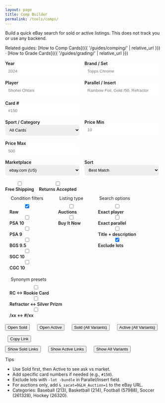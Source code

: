 ```yaml
---
layout: page
title: Comp Builder
permalink: /tools/comps/
---
```


Build a quick eBay search for sold or active listings. This does not track you or use any backend.

Related guides: [How to Comp Cards]({{ '/guides/comping/' | relative_url }}) · [How to Grade Cards]({{ '/guides/grading/' | relative_url }})

<form id="comp-form" class="comp-form" onsubmit="return false;">
  <div class="row">
    <label>Year
      <input type="number" id="year" placeholder="2024" min="1900" max="2100">
    </label>
    <label>Brand / Set
      <input type="text" id="brand" placeholder="Topps Chrome">
    </label>
  </div>
  <div class="row">
    <label>Player
      <input type="text" id="player" placeholder="Shohei Ohtani">
    </label>
    <label>Parallel / Insert
      <input type="text" id="parallel" placeholder="Rainbow Foil, Gold /50, Refractor">
    </label>
    <label>Card #
      <input type="text" id="cardNo" placeholder="#150">
    </label>
  </div>
  <div class="row">
    <label>Sport / Category
      <select id="category">
        <option value="">All Cards</option>
        <option value="213">Baseball</option>
        <option value="214">Basketball</option>
        <option value="57988">Football</option>
        <option value="261328">Soccer</option>
        <option value="26320">Hockey</option>
      </select>
    </label>
    <label>Price Min
      <input type="number" id="minPrice" placeholder="10" min="0" step="1">
    </label>
    <label>Price Max
      <input type="number" id="maxPrice" placeholder="500" min="0" step="1">
    </label>
  </div>
  <div class="row">
    <label>Marketplace
      <select id="domain">
        <option value="com">ebay.com (US)</option>
        <option value="co.uk">ebay.co.uk (UK)</option>
        <option value="ca">ebay.ca (CA)</option>
      </select>
    </label>
    <label>Sort
      <select id="sort">
        <option value="">Best Match</option>
        <option value="12">Newly Listed</option>
        <option value="1">Ending Soonest</option>
        <option value="15">Price+Ship: Lowest</option>
        <option value="16">Price+Ship: Highest</option>
        <option value="13">Recently Ended (Sold)</option>
      </select>
    </label>
    <label><input type="checkbox" id="freeShip"> Free Shipping</label>
    <label><input type="checkbox" id="returns"> Returns Accepted</label>
  </div>
  <div class="row">
    <fieldset>
      <legend>Condition filters</legend>
      <label><input type="checkbox" id="condRaw" checked> Raw</label>
      <label><input type="checkbox" id="condPSA10"> PSA 10</label>
      <label><input type="checkbox" id="condPSA9"> PSA 9</label>
      <label><input type="checkbox" id="condBGS95"> BGS 9.5</label>
      <label><input type="checkbox" id="condSGC10"> SGC 10</label>
      <label><input type="checkbox" id="condCGC10"> CGC 10</label>
    </fieldset>
    <fieldset>
      <legend>Listing type</legend>
      <label><input type="checkbox" id="auction"> Auctions</label>
      <label><input type="checkbox" id="bin"> Buy It Now</label>
    </fieldset>
    <fieldset>
      <legend>Search options</legend>
      <label><input type="checkbox" id="exactPlayer"> Exact player</label>
      <label><input type="checkbox" id="exactParallel"> Exact parallel</label>
      <label><input type="checkbox" id="titleDesc"> Title + description</label>
      <label><input type="checkbox" id="excludeLots" checked> Exclude lots</label>
    </fieldset>
  </div>
  <div class="row">
    <fieldset>
      <legend>Synonym presets</legend>
      <label><input type="checkbox" id="synRC"> RC ↔ Rookie Card</label>
      <label><input type="checkbox" id="synRefractor"> Refractor ↔ Silver Prizm</label>
      <label><input type="checkbox" id="synNumbering"> /xx ↔ #/xx</label>
    </fieldset>
  </div>
  <div class="row">
    <button class="btn" id="sold">Open Sold</button>
    <button class="btn btn--secondary" id="active" style="margin-left:.5rem">Open Active</button>
    <button class="btn" id="soldAll" style="margin-left:.5rem">Sold (All Variants)</button>
    <button class="btn btn--secondary" id="activeAll" style="margin-left:.5rem">Active (All Variants)</button>
    <button class="btn" id="copy" style="margin-left:.5rem">Copy Link</button>
  </div>
  <div class="row">
    <button class="btn" id="showSold">Show Sold Links</button>
    <button class="btn btn--secondary" id="showActive" style="margin-left:.5rem">Show Active Links</button>
    <button class="btn" id="showAll" style="margin-left:.5rem">Show All Variants</button>
  </div>
</form>

<div id="comp-results" class="comp-results" hidden>
  <h3>Search Link Preview</h3>
  <div id="results-summary" class="results-summary"></div>
  <ul id="results-list" class="results-list"></ul>
  <div class="row">
    <button class="btn" id="openShown">Open Shown In Tabs</button>
  </div>
</div>

<script>
(function(){
  const enc = s => encodeURIComponent(s.trim()).replace(/%20/g, '+');
  function baseParts(){
    const year = document.getElementById('year').value.trim();
    const brand = document.getElementById('brand').value.trim();
    const player = document.getElementById('player').value.trim();
    const parallel = document.getElementById('parallel').value.trim();
    const cardNo = document.getElementById('cardNo').value.trim();
    const exactPlayer = document.getElementById('exactPlayer')?.checked;
    const exactParallel = document.getElementById('exactParallel')?.checked;
    const excludeLots = document.getElementById('excludeLots')?.checked;
    const parts = [];
    if (year) parts.push(year);
    if (brand) parts.push(brand);
    if (player) parts.push(exactPlayer ? `"${player}"` : player);
    if (parallel) parts.push(exactParallel ? `"${parallel}"` : parallel);
    if (cardNo) parts.push(cardNo.startsWith('#') ? cardNo : `#${cardNo}`);
    return { parts, excludeLots };
  }
  function toQuery(parts, modifiers){
    let q = parts.join(' ').replace(/\s+/g,' ').trim();
    if (modifiers?.length) q += ' ' + modifiers.join(' ');
    return enc(q);
  }
  function buildParams(sold){
    const cat = document.getElementById('category').value;
    const auction = document.getElementById('auction').checked;
    const bin = document.getElementById('bin').checked;
    const minP = document.getElementById('minPrice').value;
    const maxP = document.getElementById('maxPrice').value;
    const titleDesc = document.getElementById('titleDesc')?.checked;
    let params = '';
    if (sold) params += '&LH_Sold=1&LH_Complete=1';
    const sort = document.getElementById('sort').value;
    if (sort) params += '&_sop=' + encodeURIComponent(sort);
    if (cat) params += '&_sacat=' + encodeURIComponent(cat);
    if (auction) params += '&LH_Auction=1';
    if (bin) params += '&LH_BIN=1';
    if (minP) params += '&_udlo=' + encodeURIComponent(minP);
    if (maxP) params += '&_udhi=' + encodeURIComponent(maxP);
    if (titleDesc) params += '&LH_TitleDesc=1';
    if (document.getElementById('freeShip').checked) params += '&LH_FS=1';
    if (document.getElementById('returns').checked) params += '&LH_Returns=1';
    return params;
  }
  function condMods(){
    const mods = [];
    if (document.getElementById('condRaw')?.checked) mods.push('-PSA -BGS -SGC');
    if (document.getElementById('condPSA10')?.checked) mods.push('PSA 10 -BGS -SGC');
    if (document.getElementById('condPSA9')?.checked)  mods.push('PSA 9 -BGS -SGC');
    if (document.getElementById('condBGS95')?.checked) mods.push('BGS 9.5 -PSA -SGC');
    if (document.getElementById('condSGC10')?.checked) mods.push('SGC 10 -PSA -BGS');
    if (document.getElementById('condCGC10')?.checked) mods.push('CGC 10 -PSA -BGS -SGC');
    return mods.length ? mods : [''];
  }
  function synonymParts(parts){
    const out = [parts];
    if (document.getElementById('synRC')?.checked){
      out.push(parts.map(x=> x.replace(/\bRC\b/gi,'"Rookie Card"')));
    }
    if (document.getElementById('synRefractor')?.checked){
      out.push(parts.map(x=> x.replace(/\bRefractor\b/gi,'"Silver Prizm"')));
    }
    if (document.getElementById('synNumbering')?.checked){
      out.push(parts.map(x=> x.replace(/\/(\d{1,3})\b/g,'#/$1')));
    }
    const seen = new Set();
    const uniq = [];
    for (const arr of out){ const key = arr.join(' '); if(!seen.has(key)){ seen.add(key); uniq.push(arr); } }
    return uniq;
  }
  function buildUrls(sold, allVariants){
    const { parts, excludeLots } = baseParts();
    const partSets = allVariants ? synonymParts(parts) : [parts];
    const cmods = condMods();
    const urls = [];
    for (const p of partSets){
      for (const m of cmods){
        const mods = [];
        if (m) mods.push(m);
        if (excludeLots) mods.push('-lot -bundle');
        const q = toQuery(p, mods);
        const dom = document.getElementById('domain').value || 'com';
        urls.push('https://www.ebay.' + dom + '/sch/i.html?_nkw=' + q + buildParams(sold));
      }
    }
    return urls;
  }
  function openUrl(sold){
    buildUrls(sold, false).forEach(u=> window.open(u, '_blank'));
  }
  function openUrlAll(sold){
    buildUrls(sold, true).forEach(u=> window.open(u, '_blank'));
  }
  function renderResults(sold, allVariants){
    const urls = buildUrls(sold, !!allVariants);
    const box = document.getElementById('comp-results');
    const list = document.getElementById('results-list');
    const summary = document.getElementById('results-summary');
    list.innerHTML = '';
    urls.forEach((u, i)=>{
      const li = document.createElement('li');
      li.innerHTML = `<a href="${u}" target="_blank">Link ${i+1}</a>`;
      list.appendChild(li);
    });
    summary.textContent = `${sold ? 'Sold' : 'Active'} · ${urls.length} link${urls.length!==1?'s':''}`;
    box.hidden = false;
  }
  function copyLink(){
    const urls = buildUrls(true, false);
    const url = urls[0];
    if (navigator.clipboard?.writeText) navigator.clipboard.writeText(url).then(()=>alert('Link copied to clipboard')).catch(()=>alert(url));
    else alert(url);
  }
  document.getElementById('sold').addEventListener('click', () => openUrl(true));
  document.getElementById('active').addEventListener('click', () => openUrl(false));
  document.getElementById('soldAll').addEventListener('click', () => openUrlAll(true));
  document.getElementById('activeAll').addEventListener('click', () => openUrlAll(false));
  document.getElementById('showSold').addEventListener('click', () => renderResults(true, false));
  document.getElementById('showActive').addEventListener('click', () => renderResults(false, false));
  document.getElementById('showAll').addEventListener('click', () => renderResults(true, true));
  document.getElementById('openShown').addEventListener('click', () => {
    document.querySelectorAll('#results-list a').forEach(a=> window.open(a.href, '_blank'));
  });
  document.getElementById('copy').addEventListener('click', copyLink);
})();
</script>

<style>
.comp-form { margin-top: 1rem; }
.comp-form .row { display: flex; gap: 1rem; flex-wrap: wrap; margin-bottom: .75rem; }
.comp-form label { display: flex; flex-direction: column; font-weight: 600; color: var(--muted); }
.comp-form input[type="text"], .comp-form input[type="number"], .comp-form select { padding: .55rem .6rem; border-radius: 8px; border: 1px solid var(--border); min-width: 15rem; }
fieldset { border: 1px solid var(--border); border-radius: 8px; padding: .5rem .75rem; }
legend { padding: 0 .25rem; color: var(--muted); }
.comp-results { margin-top: 1rem; }
.comp-results .results-list { list-style: none; padding: 0; }
.comp-results .results-list li { padding: .35rem 0; border-bottom: 1px solid var(--border); }
.comp-results .results-summary { color: var(--muted); margin-bottom: .35rem; }
</style>

Tips
- Use Sold first, then Active to see ask vs market.
- Add specific card numbers if needed (e.g., `#150`).
- Exclude lots with `-lot -bundle` in Parallel/Insert field.
- For auctions only, add `&_sacat=0&LH_Auction=1` to the eBay URL.
- Categories: Baseball (213), Basketball (214), Football (57988), Soccer (261328), Hockey (26320).
